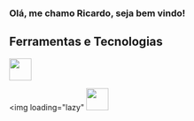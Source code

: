 ### Olá, me chamo Ricardo, seja bem vindo! 

## Ferramentas e Tecnologias

           
<img loading="lazy" img src="https://cdn.jsdelivr.net/gh/devicons/devicon@latest/icons/cypressio/cypressio-original.svg" width="40" height="40"/>
          
<img loading="lazy" <img src="https://cdn.jsdelivr.net/gh/devicons/devicon@latest/icons/selenium/selenium-original.svg"
           width="40" height="40"/>
           
          





          

